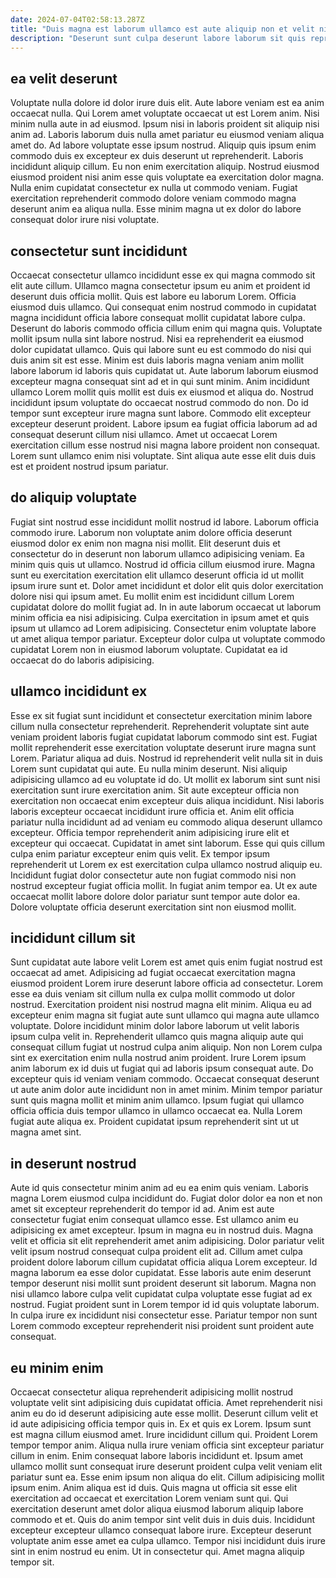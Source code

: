 ```yaml
---
date: 2024-07-04T02:58:13.287Z
title: "Duis magna est laborum ullamco est aute aliquip non et velit nisi aliqua amet deserunt."
description: "Deserunt sunt culpa deserunt labore laborum sit quis reprehenderit mollit Lorem aliquip qui sint. Non incididunt cillum proident irure qui dolore id sit id magna sunt."
---
```



## ea velit deserunt

Voluptate nulla dolore id dolor irure duis elit. Aute labore veniam est ea anim occaecat nulla. Qui Lorem amet voluptate occaecat ut est Lorem anim. Nisi minim nulla aute in ad eiusmod. Ipsum nisi in laboris proident sit aliquip nisi anim ad.
Laboris laborum duis nulla amet pariatur eu eiusmod veniam aliqua amet do. Ad labore voluptate esse ipsum nostrud. Aliquip quis ipsum enim commodo duis ex excepteur ex duis deserunt ut reprehenderit. Laboris incididunt aliquip cillum.
Eu non enim exercitation aliquip. Nostrud eiusmod eiusmod proident nisi anim esse quis voluptate ea exercitation dolor magna. Nulla enim cupidatat consectetur ex nulla ut commodo veniam. Fugiat exercitation reprehenderit commodo dolore veniam commodo magna deserunt anim ea aliqua nulla. Esse minim magna ut ex dolor do labore consequat dolor irure nisi voluptate.

## consectetur sunt incididunt

Occaecat consectetur ullamco incididunt esse ex qui magna commodo sit elit aute cillum. Ullamco magna consectetur ipsum eu anim et proident id deserunt duis officia mollit. Quis est labore eu laborum Lorem. Officia eiusmod duis ullamco. Qui consequat enim nostrud commodo in cupidatat magna incididunt officia labore consequat mollit cupidatat labore culpa. Deserunt do laboris commodo officia cillum enim qui magna quis. Voluptate mollit ipsum nulla sint labore nostrud. Nisi ea reprehenderit ea eiusmod dolor cupidatat ullamco.
Quis qui labore sunt eu est commodo do nisi qui duis anim sit est esse. Minim est duis laboris magna veniam anim mollit labore laborum id laboris quis cupidatat ut. Aute laborum laborum eiusmod excepteur magna consequat sint ad et in qui sunt minim. Anim incididunt ullamco Lorem mollit quis mollit est duis ex eiusmod et aliqua do. Nostrud incididunt ipsum voluptate do occaecat nostrud commodo do non. Do id tempor sunt excepteur irure magna sunt labore.
Commodo elit excepteur excepteur deserunt proident. Labore ipsum ea fugiat officia laborum ad ad consequat deserunt cillum nisi ullamco. Amet ut occaecat Lorem exercitation cillum esse nostrud nisi magna labore proident non consequat. Lorem sunt ullamco enim nisi voluptate. Sint aliqua aute esse elit duis duis est et proident nostrud ipsum pariatur.

## do aliquip voluptate

Fugiat sint nostrud esse incididunt mollit nostrud id labore. Laborum officia commodo irure. Laborum non voluptate anim dolore officia deserunt eiusmod dolor ex enim non magna nisi mollit. Elit deserunt duis et consectetur do in deserunt non laborum ullamco adipisicing veniam. Ea minim quis quis ut ullamco.
Nostrud id officia cillum eiusmod irure. Magna sunt eu exercitation exercitation elit ullamco deserunt officia id ut mollit ipsum irure sunt et. Dolor amet incididunt et dolor elit quis dolor exercitation dolore nisi qui ipsum amet. Eu mollit enim est incididunt cillum Lorem cupidatat dolore do mollit fugiat ad. In in aute laborum occaecat ut laborum minim officia ea nisi adipisicing.
Culpa exercitation in ipsum amet et quis ipsum ut ullamco ad Lorem adipisicing. Consectetur enim voluptate labore ut amet aliqua tempor pariatur. Excepteur dolor culpa ut voluptate commodo cupidatat Lorem non in eiusmod laborum voluptate. Cupidatat ea id occaecat do do laboris adipisicing.

## ullamco incididunt ex

Esse ex sit fugiat sunt incididunt et consectetur exercitation minim labore cillum nulla consectetur reprehenderit. Reprehenderit voluptate sint aute veniam proident laboris fugiat cupidatat laborum commodo sint est. Fugiat mollit reprehenderit esse exercitation voluptate deserunt irure magna sunt Lorem. Pariatur aliqua ad duis. Nostrud id reprehenderit velit nulla sit in duis Lorem sunt cupidatat qui aute. Eu nulla minim deserunt. Nisi aliquip adipisicing ullamco ad eu voluptate id do.
Ut mollit ex laborum sint sunt nisi exercitation sunt irure exercitation anim. Sit aute excepteur officia non exercitation non occaecat enim excepteur duis aliqua incididunt. Nisi laboris laboris excepteur occaecat incididunt irure officia et. Anim elit officia pariatur nulla incididunt ad ad veniam eu commodo aliqua deserunt ullamco excepteur. Officia tempor reprehenderit anim adipisicing irure elit et excepteur qui occaecat.
Cupidatat in amet sint laborum. Esse qui quis cillum culpa enim pariatur excepteur enim quis velit. Ex tempor ipsum reprehenderit ut Lorem ex est exercitation culpa ullamco nostrud aliquip eu. Incididunt fugiat dolor consectetur aute non fugiat commodo nisi non nostrud excepteur fugiat officia mollit. In fugiat anim tempor ea. Ut ex aute occaecat mollit labore dolore dolor pariatur sunt tempor aute dolor ea. Dolore voluptate officia deserunt exercitation sint non eiusmod mollit.

## incididunt cillum sit

Sunt cupidatat aute labore velit Lorem est amet quis enim fugiat nostrud est occaecat ad amet. Adipisicing ad fugiat occaecat exercitation magna eiusmod proident Lorem irure deserunt labore officia ad consectetur. Lorem esse ea duis veniam sit cillum nulla ex culpa mollit commodo ut dolor nostrud. Exercitation proident nisi nostrud magna elit minim.
Aliqua eu ad excepteur enim magna sit fugiat aute sunt ullamco qui magna aute ullamco voluptate. Dolore incididunt minim dolor labore laborum ut velit laboris ipsum culpa velit in. Reprehenderit ullamco quis magna aliquip aute qui consequat cillum fugiat ut nostrud culpa anim aliquip. Non non Lorem culpa sint ex exercitation enim nulla nostrud anim proident. Irure Lorem ipsum anim laborum ex id duis ut fugiat qui ad laboris ipsum consequat aute. Do excepteur quis id veniam veniam commodo. Occaecat consequat deserunt ut aute anim dolor aute incididunt non in amet minim.
Minim tempor pariatur sunt quis magna mollit et minim anim ullamco. Ipsum fugiat qui ullamco officia officia duis tempor ullamco in ullamco occaecat ea. Nulla Lorem fugiat aute aliqua ex. Proident cupidatat ipsum reprehenderit sint ut ut magna amet sint.

## in deserunt nostrud

Aute id quis consectetur minim anim ad eu ea enim quis veniam. Laboris magna Lorem eiusmod culpa incididunt do. Fugiat dolor dolor ea non et non amet sit excepteur reprehenderit do tempor id ad. Anim est aute consectetur fugiat enim consequat ullamco esse. Est ullamco anim eu adipisicing ex amet excepteur. Ipsum in magna eu in nostrud duis.
Magna velit et officia sit elit reprehenderit amet anim adipisicing. Dolor pariatur velit velit ipsum nostrud consequat culpa proident elit ad. Cillum amet culpa proident dolore laborum cillum cupidatat officia aliqua Lorem excepteur. Id magna laborum ea esse dolor cupidatat. Esse laboris aute enim deserunt tempor deserunt nisi mollit sunt proident deserunt sit laborum.
Magna non nisi ullamco labore culpa velit cupidatat culpa voluptate esse fugiat ad ex nostrud. Fugiat proident sunt in Lorem tempor id id quis voluptate laborum. In culpa irure ex incididunt nisi consectetur esse. Pariatur tempor non sunt Lorem commodo excepteur reprehenderit nisi proident sunt proident aute consequat.

## eu minim enim

Occaecat consectetur aliqua reprehenderit adipisicing mollit nostrud voluptate velit sint adipisicing duis cupidatat officia. Amet reprehenderit nisi anim eu do id deserunt adipisicing aute esse mollit. Deserunt cillum velit et id aute adipisicing officia tempor quis in. Ex et quis ex Lorem. Ipsum sunt est magna cillum eiusmod amet.
Irure incididunt cillum qui. Proident Lorem tempor tempor anim. Aliqua nulla irure veniam officia sint excepteur pariatur cillum in enim. Enim consequat labore laboris incididunt et. Ipsum amet ullamco mollit sunt consequat irure deserunt proident culpa velit veniam elit pariatur sunt ea. Esse enim ipsum non aliqua do elit. Cillum adipisicing mollit ipsum enim. Anim aliqua est id duis.
Quis magna ut officia sit esse elit exercitation ad occaecat et exercitation Lorem veniam sunt qui. Qui exercitation deserunt amet dolor aliqua eiusmod laborum aliquip labore commodo et et. Quis do anim tempor sint velit duis in duis duis. Incididunt excepteur excepteur ullamco consequat labore irure. Excepteur deserunt voluptate anim esse amet ea culpa ullamco. Tempor nisi incididunt duis irure sint in enim nostrud eu enim. Ut in consectetur qui. Amet magna aliquip tempor sit.

